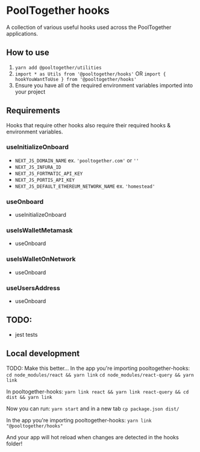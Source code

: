 # PoolTogether hooks

A collection of various useful hooks used across the PoolTogether applications.

## How to use

1. `yarn add @pooltogether/utilities`
2. `import * as Utils from '@pooltogether/hooks'` OR `import { hookYouWantToUse } from '@pooltogether/hooks'`
3. Ensure you have all of the required environment variables imported into your project

## Requirements

Hooks that require other hooks also require their required hooks & environment variables.

### useInitializeOnboard

- `NEXT_JS_DOMAIN_NAME` ex. `'pooltogether.com'` or `''`
- `NEXT_JS_INFURA_ID`
- `NEXT_JS_FORTMATIC_API_KEY`
- `NEXT_JS_PORTIS_API_KEY`
- `NEXT_JS_DEFAULT_ETHEREUM_NETWORK_NAME` ex. `'homestead'`

### useOnboard

- useInitializeOnboard

### useIsWalletMetamask

- useOnboard

### useIsWalletOnNetwork

- useOnboard

### useUsersAddress

- useOnboard

## TODO:

- jest tests

## Local development

TODO: Make this better...
In the app you're importing pooltogether-hooks:
`cd node_modules/react && yarn link`
`cd node_modules/react-query && yarn link`

In pooltogether-hooks:
`yarn link react && yarn link react-query && cd dist && yarn link`

Now you can run:
`yarn start` and in a new tab `cp package.json dist/`

In the app you're importing pooltogether-hooks:
`yarn link "@pooltogether/hooks"`

And your app will hot reload when changes are detected in the hooks folder!
